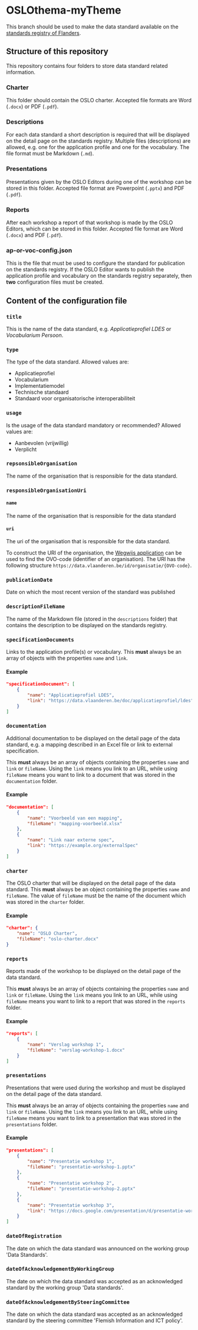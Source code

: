 # OSLOthema-myTheme

This branch should be used to make the data standard available on the [standards registry of Flanders](https://data.vlaanderen.be/standaarden/).

## Structure of this repository

This repository contains four folders to store data standard related information.

### Charter

This folder should contain the OSLO charter. Accepted file formats are Word (`.docx`) or PDF (`.pdf`).

### Descriptions

For each data standard a short description is required that will be displayed on the detail page on the standards registry. Multiple files (descriptions) are allowed, e.g. one for the application profile and one for the vocabulary. The file format must be Markdown (`.md`).

### Presentations

Presentations given by the OSLO Editors during one of the workshop can be stored in this folder. Accepted file format are Powerpoint (`.pptx`) and PDF (`.pdf`).

### Reports

After each workshop a report of that workshop is made by the OSLO Editors, which can be stored in this folder. Accepted file format are Word (`.docx`) and PDF (`.pdf`).

### ap-or-voc-config.json

This is the file that must be used to configure the standard for publication on the standards registry. If the OSLO Editor wants to publish the application profile and vocabulary on the standards registry separately, then **two** configuration files must be created.

## Content of the configuration file

### `title`

This is the name of the data standard, e.g. *Applicatieprofiel LDES* or *Vocabularium Persoon*.

### `type`

The type of the data standard. Allowed values are:
- Applicatieprofiel
- Vocabularium
- Implementatiemodel
- Technische standaard
- Standaard voor organisatorische interoperabiliteit

### `usage`

Is the usage of the data standard mandatory or recommended? Allowed values are:
- Aanbevolen (vrijwillig)
- Verplicht

### `repsonsibleOrganisation`

The name of the organisation that is responsible for the data standard.

### `responsibleOrganisationUri`

#### `name`

The name of the organisation that is responsible for the data standard

#### `uri`

The uri of the organisation that is responsible for the data standard.

To construct the URI of the organisation, the [Wegwijs application](https://wegwijs.vlaanderen.be/#/organisations) can be used to find the OVO-code (identifier of an organisation). The URI has the following structure `https://data.vlaanderen.be/id/organisatie/{OVO-code}`.

### `publicationDate`

Date on which the most recent version of the standard was published

### `descriptionFileName`

The name of the Markdown file (stored in the `descriptions` folder) that contains the description to be displayed on the standards registry.

### `specificationDocuments`

Links to the application profile(s) or vocabulary. This **must** always be an array of objects with the properties `name` and `link`.

#### Example
```json
"specificationDocument": [
    {
        "name": "Applicatieprofiel LDES",
        "link": "https://data.vlaanderen.be/doc/applicatieprofiel/ldes"
    }
]
```

### `documentation`

Additional documentation to be displayed on the detail page of the data standard, e.g. a mapping described in an Excel file or link to external specification.

This **must** always be an array of objects containing the properties `name` and `link` or `fileName`. Using the `link` means you link to an URL, while using `fileName` means you want to link to a document that was stored in the `documentation` folder.

#### Example
```json
"documentation": [
    {
        "name": "Voorbeeld van een mapping",
        "fileName": "mapping-voorbeeld.xlsx"
    },
    {
        "name": "Link naar externe spec",
        "link": "https://example.org/externalSpec"
    }
]
```

### `charter`

The OSLO charter that will be displayed on the detail page of the data standard. This **must** always be an object containing the properties `name` and `fileName`. The value of `fileName` must be the name of the document which was stored in the `charter` folder.

#### Example
```json
"charter": {
    "name": "OSLO Charter",
    "fileName": "oslo-charter.docx"
}
```

### `reports`

Reports made of the workshop to be displayed on the detail page of the data standard.

This **must** always be an array of objects containing the properties `name` and `link` or `fileName`. Using the `link` means you link to an URL, while using `fileName` means you want to link to a report that was stored in the `reports` folder.

#### Example
```json
"reports": [
    {
        "name": "Verslag workshop 1",
        "fileName": "verslag-workshop-1.docx"
    }
]
```

### `presentations`

Presentations that were used during the workshop and must be displayed on the detail page of the data standard.

This **must** always be an array of objects containing the properties `name` and `link` or `fileName`. Using the `link` means you link to an URL, while using `fileName` means you want to link to a presentation that was stored in the `presentations` folder.

#### Example
```json
"presentations": [
    {
        "name": "Presentatie workshop 1",
        "fileName": "presentatie-workshop-1.pptx"
    },
    {
        "name": "Presentatie workshop 2",
        "fileName": "presentatie-workshop-2.pptx"
    },
    {
        "name": "Presentatie workshop 3",
        "link": "https://docs.google.com/presentation/d/presentatie-workshop-3"
    }
]
```

### `dateOfRegistration`

The date on which the data standard was announced on the working group 'Data Standards'.

### `dateOfAcknowledgementByWorkingGroup`

The date on which the data standard was accepted as an acknowledged standard by the working group 'Data standards'.

### `dateOfAcknowledgementBySteeringCommittee`

The date on which the data standard was accepted as an acknowledged standard by the steering committee 'Flemish Information and ICT policy'.